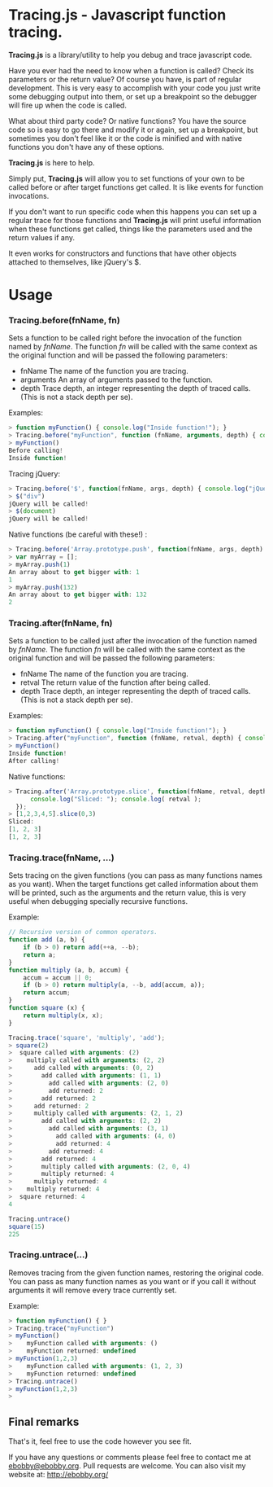 Tracing.js - Javascript function tracing.
===

**Tracing.js** is a library/utility to help you debug and trace javascript code.

Have you ever had the need to know when a function is called? Check its parameters or the return value? Of course you have, is part of regular development. This is very easy to accomplish with your code you just write some debugging output into them, or set up a breakpoint so the debugger will fire up when the code is called.

What about third party code? Or native functions? You have the source code so is easy to go there and modify it or again, set up a breakpoint, but sometimes you don't feel like it or the code is minified and with native functions you don't have any of these options.

**Tracing.js** is here to help.

Simply put, **Tracing.js** will allow you to set functions of your own to be called before or after target functions get called. It is like events for function invocations.

If you don't want to run specific code when this happens you can set up a regular trace for those functions and **Tracing.js** will print useful information when these functions get called, things like the parameters used and the return values if any.

It even works for constructors and functions that have other objects attached to themselves, like jQuery's $.

# Usage

###     Tracing.before(fnName, fn)

Sets a function to be called right before the invocation of the function named by _fnName_. The function _fn_ will be called with the same context as the original function and will be passed the following parameters:

* fnName
  The name of the function you are tracing.
* arguments
  An array of arguments passed to the function.
* depth
  Trace depth, an integer representing the depth of traced calls. (This is not a stack depth per se).


Examples:

```javascript
> function myFunction() { console.log("Inside function!"); }
> Tracing.before("myFunction", function (fnName, arguments, depth) { console.log("Before calling!"); } )
> myFunction()
Before calling!
Inside function!
```

Tracing jQuery:

```javascript
> Tracing.before('$', function(fnName, args, depth) { console.log("jQuery will be called!"); } );
> $("div")
jQuery will be called!
> $(document)
jQuery will be called!
```

Native functions (be careful with these!) :

```javascript
> Tracing.before('Array.prototype.push', function(fnName, args, depth) { console.log("An array about to get bigger with: " + args[0]); });
> var myArray = [];
> myArray.push(1)
An array about to get bigger with: 1
1
> myArray.push(132)
An array about to get bigger with: 132
2
```

###     Tracing.after(fnName, fn)

Sets a function to be called just after the invocation of the function named by _fnName_. The function _fn_ will be called with the same context as the original function and will be passed the following parameters:

* fnName
  The name of the function you are tracing.
* retval
  The return value of the function after being called.
* depth
  Trace depth, an integer representing the depth of traced calls. (This is not a stack depth per se).

Examples:

```javascript
> function myFunction() { console.log("Inside function!"); }
> Tracing.after("myFunction", function (fnName, retval, depth) { console.log("After calling!"); } )
> myFunction()
Inside function!
After calling!
```

Native functions:

```javascript
> Tracing.after('Array.prototype.slice', function(fnName, retval, depth) {
      console.log("Sliced: "); console.log( retval );
  });
> [1,2,3,4,5].slice(0,3)
Sliced:
[1, 2, 3]
[1, 2, 3]
```

###     Tracing.trace(fnName, ...)

Sets tracing on the given functions (you can pass as many functions names as you want). When the target functions get called information about them will be printed, such as the arguments and the return value, this is very useful when debugging specially recursive functions.

Example:

```javascript
// Recursive version of common operators.
function add (a, b) {
    if (b > 0) return add(++a, --b);
    return a;
}
function multiply (a, b, accum) {
    accum = accum || 0;
    if (b > 0) return multiply(a, --b, add(accum, a));
    return accum;
}
function square (x) {
    return multiply(x, x);
}

Tracing.trace('square', 'multiply', 'add');
> square(2)
>  square called with arguments: (2)
>    multiply called with arguments: (2, 2)
>      add called with arguments: (0, 2)
>        add called with arguments: (1, 1)
>          add called with arguments: (2, 0)
>          add returned: 2
>        add returned: 2
>      add returned: 2
>      multiply called with arguments: (2, 1, 2)
>        add called with arguments: (2, 2)
>          add called with arguments: (3, 1)
>            add called with arguments: (4, 0)
>            add returned: 4
>          add returned: 4
>        add returned: 4
>        multiply called with arguments: (2, 0, 4)
>        multiply returned: 4
>      multiply returned: 4
>    multiply returned: 4
>  square returned: 4
4

Tracing.untrace()
square(15)
225
```

###     Tracing.untrace(...)

Removes tracing from the given function names, restoring the original code. You can pass as many function names as you want or if you call it without arguments it will remove every trace currently set.

Example:

```javascript
> function myFunction() { }
> Tracing.trace("myFunction")
> myFunction()
>    myFunction called with arguments: ()
>    myFunction returned: undefined
> myFunction(1,2,3)
>    myFunction called with arguments: (1, 2, 3)
>    myFunction returned: undefined
> Tracing.untrace()
> myFunction(1,2,3)
>
```

## Final remarks

That's it, feel free to use the code however you see fit.

If you have any questions or comments please feel free to contact me at ebobby@ebobby.org. Pull requests are welcome. You can also visit my website at: http://ebobby.org/
